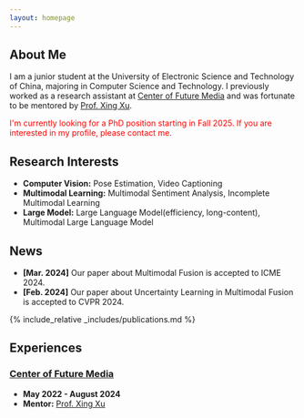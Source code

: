 ```yaml
---
layout: homepage
---
```


## About Me

I am a junior student at the University of Electronic Science and Technology of China, majoring in Computer Science and Technology. 
I previously worked as a research assistant at [Center of Future Media](https://cfm.uestc.edu.cn/index) and was fortunate to be mentored by [Prof. Xing Xu](https://interxuxing.github.io/). 


<span style="color: red;">I'm currently looking for a PhD position starting in Fall 2025. If you are interested in my profile, please contact me.</span>

## Research Interests

- **Computer Vision:** Pose Estimation, Video Captioning
- **Multimodal Learning:** Multimodal Sentiment Analysis, Incomplete Multimodal Learning
- **Large Model:** Large Language Model(efficiency, long-content), Multimodal Large Language Model

## News

- **[Mar. 2024]** Our paper about Multimodal Fusion is accepted to ICME 2024.
- **[Feb. 2024]** Our paper about Uncertainty Learning in Multimodal Fusion is accepted to CVPR 2024.

{% include_relative _includes/publications.md %}

## Experiences

### [Center of Future Media](https://cfm.uestc.edu.cn/index)

- **May 2022 - August 2024** 
- **Mentor:** [Prof. Xing Xu](https://interxuxing.github.io/)
